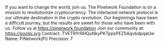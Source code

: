 If you want to change the world, join us. The Pinetwork Foundation is on a mission to revolutionize cryptocurrency.
The interlaced network protocol is our ultimate destination in the crypto revolution.
Our beginnings have been a difficult journey, but the results are sweet for those who have been with us.
Follow us at https://pinetwork.foundation
Join our community at: https://poolpi.org
Contract: TVETRYrRHQuNkyPKTppzPEZ5AqvbdpqaUw
Name: PiNetwork(Pi)
Precision: 7
